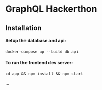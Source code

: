 # GraphQL Hackerthon

## Installation

#### Setup the database and api:

```shell
docker-compose up --build db api
```

#### To run the frontend dev server:

```shell
cd app && npm install && npm start
```

...

